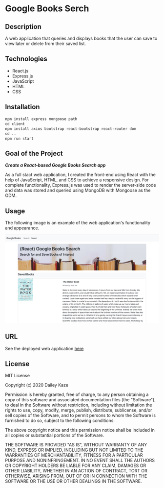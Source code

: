 # Google Books Serch

## Description

A web application that queries and displays books that the user can save to view later or delete from their saved list.

## Technologies

* React.js
* Express.js
* JavaScript
* HTML
* CSS

## Installation

```
npm install express mongoose path
cd client
npm install axios bootstrap react-bootstrap react-router dom
cd ..
npm run start
```

## Goal of the Project

***Create a React-based Google Books Search app***

As a full stact web application, I created the front-end using React with the help of JavaScript, HTML, and CSS to achieve a responsive design. For complete functionality, Express.js was used to render the server-side code and data was stored and queried using MongoDB with Mongoose as the ODM.

## Usage

The following image is an example of the web application's functionality and appearance.

![Image](./googlebooks-screenshot.png)

## URL

See the deployed web application [here](https://fast-brook-62371.herokuapp.com/)

## License

MIT License

Copyright (c) 2020 Dailey Kaze

Permission is hereby granted, free of charge, to any person obtaining a copy of this software and associated documentation files (the "Software"), to deal in the Software without restriction, including without limitation the rights to use, copy, modify, merge, publish, distribute, sublicense, and/or sell copies of the Software, and to permit persons to whom the Software is furnished to do so, subject to the following conditions:

The above copyright notice and this permission notice shall be included in all copies or substantial portions of the Software.

THE SOFTWARE IS PROVIDED "AS IS", WITHOUT WARRANTY OF ANY KIND, EXPRESS OR IMPLIED, INCLUDING BUT NOT LIMITED TO THE WARRANTIES OF MERCHANTABILITY, FITNESS FOR A PARTICULAR PURPOSE AND NONINFRINGEMENT. IN NO EVENT SHALL THE AUTHORS OR COPYRIGHT HOLDERS BE LIABLE FOR ANY CLAIM, DAMAGES OR OTHER LIABILITY, WHETHER IN AN ACTION OF CONTRACT, TORT OR OTHERWISE, ARISING FROM, OUT OF OR IN CONNECTION WITH THE SOFTWARE OR THE USE OR OTHER DEALINGS IN THE SOFTWARE.